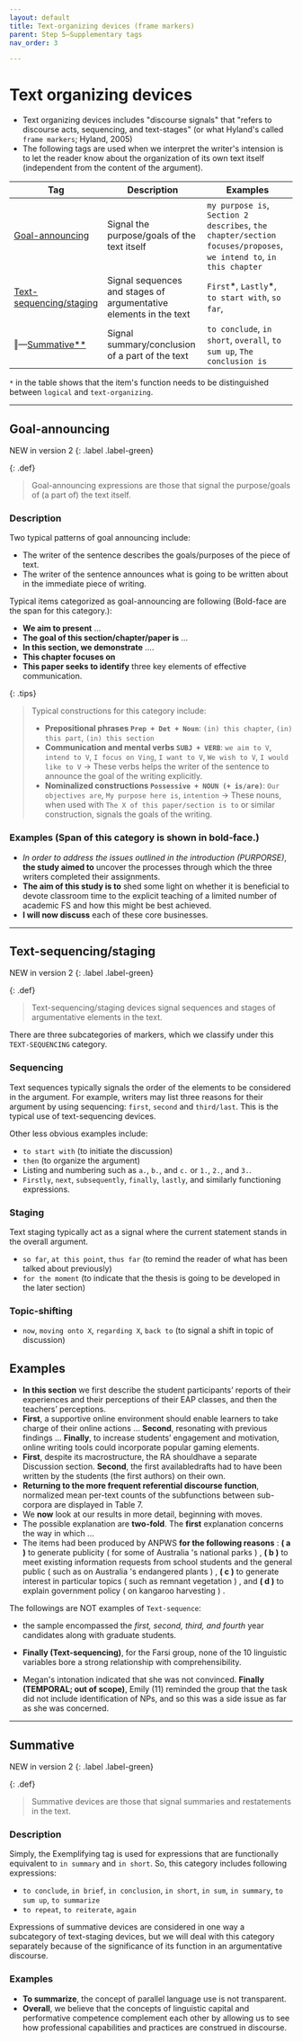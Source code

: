 ```yaml
---
layout: default
title: Text-organizing devices (frame markers)
parent: Step 5–Supplementary tags
nav_order: 3

---
```



# Text organizing devices 

- Text organizing devices includes "discourse signals" that "refers to discourse acts, sequencing, and text-stages" (or what Hyland's called `frame markers`; Hyland, 2005)
- The following tags are used when we interpret the writer's intension is to let the reader know about the organization of its own text itself (independent from the content of the argument).

| Tag                                                                    | Description                                                       | Examples                                                                                                          |
| ---------------------------------------------------------------------- | ----------------------------------------------------------------- | ----------------------------------------------------------------------------------------------------------------- |
| [Goal-announcing](./3_Frame_markers.md#goal-announcing)                | Signal the purpose/goals of the text itself                       | `my purpose is`, `Section 2 describes`, `the chapter/section focuses/proposes`, `we intend to`, `in this chapter` |
| [Text-sequencing/staging](./3_Frame_markers.md#text-sequencingstaging) | Signal sequences and stages of argumentative elements in the text | `First`\*, `Lastly`\*, `to start with`, `so far`,                                                                 |
| ‖—[Summative**](./3_Frame_markers.md#summative)                        | Signal summary/conclusion of a part of the text                   | `to conclude`, `in short`,  `overall`, `to sum up`, `The conclusion is`                                           |

`*` in the table shows that the item's function needs to be distinguished between `logical` and `text-organizing`.


---
## Goal-announcing

NEW in version 2
{: .label .label-green}

{: .def}
> Goal-announcing expressions are those that signal the purpose/goals of (a part of) the text itself.

### Description

Two typical patterns of goal announcing include:

- The writer of the sentence describes the goals/purposes of the piece of text.
- The writer of the sentence announces what is going to be written about in the immediate piece of writing.

Typical items categorized as goal-announcing are following (Bold-face are the span for this category.):


- **We aim to present** ...
- **The goal of this section/chapter/paper is** ...
- **In this section, we demonstrate** ....
- **This chapter focuses on**
- **This paper seeks to identify** three key elements of effective communication.


{: .tips}
> Typical constructions for this category include: 
> - **Prepositional phrases `Prep + Det + Noun`**: `(in) this chapter`, `(in) this part`, `(in) this section`
> - **Communication and mental verbs `SUBJ + VERB`**: `we aim to V`, `intend to V`, `I focus on Ving`, `I want to V`, `We wish to V`, `I would like to V`
> -> These verbs helps the writer of the sentence to announce the goal of the writing explicitly. 
> - **Nominalized constructions `Possessive + NOUN (+ is/are)`**: `Our objectives are`, `My purpose here is`, `intention`
> -> These nouns, when used with `The X of this paper/section is to` or similar construction, signals the goals of the writing.


### Examples (Span of this category is shown in bold-face.)

- *In order to address the issues outlined in the introduction (PURPORSE)*, **the study aimed to** uncover the processes through which the three writers completed their assignments.
- **The aim of this study is to** shed some light on whether it is beneficial to devote classroom time to the explicit teaching of a limited number of academic FS and how this might be best achieved.
- **I will now discuss** each of these core businesses.

---

## Text-sequencing/staging

NEW in version 2
{: .label .label-green}

{: .def}
> Text-sequencing/staging devices signal sequences and stages of argumentative elements in the text. 

There are three subcategories of markers, which we classify under this `TEXT-SEQUENCING` category.

### Sequencing

Text sequences typically signals the order of the elements to be considered in the argument. 
For example, writers may list three reasons for their argument by using sequencing: `first`, `second` and `third/last`. This is the typical use of text-sequencing devices.

Other less obvious examples include:

- `to start with` (to initiate the discussion)
- `then` (to organize the argument) 
- Listing and numbering such as `a.`, `b.`, and `c.` or `1.`, `2.`, and `3.`.
- `Firstly`, `next`, `subsequently`, `finally`, `lastly`, and similarly functioning expressions.


### Staging

Text staging typically act as a signal where the current statement stands in the overall argument.

- `so far`, `at this point`, `thus far` (to remind the reader of what has been talked about previously)
- `for the moment` (to indicate that the thesis is going to be developed in the later section)


### Topic-shifting

- `now`, `moving onto X`, `regarding X`, `back to` (to signal a shift in topic of discussion)


## Examples

- **In this section** we first describe the student participants’ reports of their experiences and their perceptions of their EAP classes, and then the teachers’ perceptions.
- **First**, a supportive online environment should enable learners to take charge of their online actions ... **Second**, resonating with previous findings ... **Finally**, to increase students’ engagement and motivation, online writing tools could incorporate popular gaming elements.
- **First**, despite its macrostructure, the RA shouldhave a separate Discussion section. **Second**, the first availabledrafts had to have been written by the students (the first authors) on their own. 
- **Returning to the more frequent referential discourse function**, normalized mean per-text counts of the subfunctions between sub-corpora are displayed in Table 7.
- We **now** look at our results in more detail, beginning with moves.
- The possible explanation are **two-fold**. The **first** explanation concerns the way in which ...
- The items had been produced by ANPWS **for the following reasons** : **( a )** to generate publicity ( for some of Australia 's national parks ) , **( b )** to meet existing information requests from school students and the general public ( such as on Australia 's endangered plants ) , **( c )** to generate interest in particular topics ( such as remnant vegetation ) , and **( d )** to explain government policy ( on kangaroo harvesting ) . 


The followings are NOT examples of `Text-sequence`:

- the sample encompassed the _first, second, third, and fourth_ year candidates along with graduate students.


- **Finally (Text-sequencing)**, for the Farsi group, none of the 10 linguistic variables bore a strong relationship with comprehensibility. 
- Megan's intonation indicated that she was not convinced. **Finally (TEMPORAL; out of scope)**, Emily (11) reminded the group that the task did not include identification of NPs, and so this was a side issue as far as she was concerned.


---

## Summative

NEW in version 2
{: .label .label-green}

{: .def}
> Summative devices are those that signal summaries and restatements in the text.


### Description

Simply, the Exemplifying tag is used for expressions that are functionally equivalent to `in summary` and `in short`. So, this category includes following expressions:

- `to conclude`, `in brief`, `in conclusion`, `in short`, `in sum`, `in summary`, `to sum up`, `to summarize`
- `to repeat`, `to reiterate`, `again`

Expressions of summative devices are considered in one way a subcategory of text-staging devices, but we will deal with this category separately because of the significance of its function in an argumentative discourse.


### Examples

- **To summarize**, the concept of parallel language use is not transparent.
- **Overall**, we believe that the concepts of linguistic capital and performative competence complement each other by allowing us to see how professional capabilities and practices are construed in discourse.

